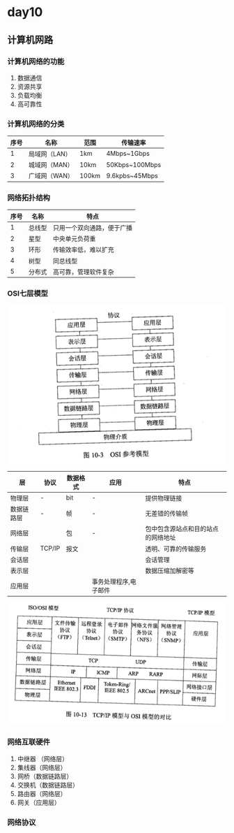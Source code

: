 # day10
## 计算机网路

### 计算机网络的功能
1. 数据通信
2. 资源共享
3. 负载均衡
4. 高可靠性

### 计算机网络的分类
序号 | 名称 | 范围 | 传输速率
-|-|-|-
1 | 局域网（LAN）| 1km | 4Mbps~1Gbps
2 | 城域网（MAN）| 10km | 50Kbps~100Mbps
3 | 广域网（WAN）| 100km | 9.6kpbs~45Mbps

### 网络拓扑结构
序号 | 名称 | 特点
-|-|-
1 | 总线型 | 只用一个双向通路，便于广播
2 | 星型 | 中央单元负荷重
3 | 环形 | 传输效率低，难以扩充
4 | 树型 | 同总线型
5 | 分布式 | 高可靠，管理软件复杂

### OSI七层模型

![osi7layer](./img/osi7layer.png)

层 | 协议 | 数据格式 | 应用 | 特点
-|-|-|-|-
物理层 | - | bit| - | 提供物理链接
数据链路层 | - | 帧 | - | 无差错的传输帧
网络层 | | 包 | -| 包中包含源站点和目的站点的网络地址
传输层 | TCP/IP | 报文 ||透明、可靠的传输服务
会话层 | ||| 会话管理
表示层 | ||| 数据压缩加解密等
应用层 | ||事务处理程序,电子邮件|

![TCP/IP](./img/tcpip.png)

### 网络互联硬件

1. 中继器 （网络层）
2. 集线器（网络层）
3. 网桥（数据链路层）
4. 交换机（数据链路层）
5. 路由器（网络层）
6. 网关（应用层）

### 网络协议

